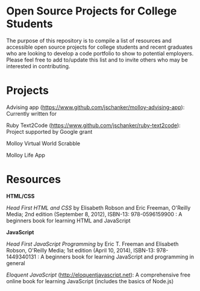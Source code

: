 # Open Source Projects for College Students
The purpose of this repository is to compile a list of resources and accessible open source projects for college students and recent graduates who are looking to develop a code portfolio to show to potential employers.  Please feel free to add to/update this list and to invite others who may be interested in contributing.

Projects
==

Advising app (https://www.github.com/jschanker/molloy-advising-app): Currently written for 

Ruby Text2Code (https://www.github.com/jschanker/ruby-text2code): Project supported by Google grant

Molloy Virtual World Scrabble

Molloy Life App

Resources
==
**HTML/CSS**

*Head First HTML and CSS* by Elisabeth Robson and Eric Freeman, O'Reilly Media; 2nd edition (September 8, 2012), ISBN-13: 978-0596159900 : A beginners book for learning HTML and JavaScript

**JavaScript**

*Head First JavaScript Programming* by Eric T. Freeman and Elisabeth Robson, O'Reilly Media; 1st edition (April 10, 2014), ISBN-13: 978-1449340131 : A beginners book for learning JavaScript and programming in general

*Eloquent JavaScript* (http://eloquentjavascript.net): A comprehensive free online book for learning JavaScript (includes the basics of Node.js)
